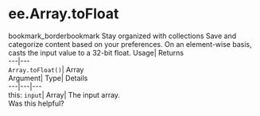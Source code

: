  
#  ee.Array.toFloat 
bookmark_borderbookmark Stay organized with collections  Save and categorize content based on your preferences.
On an element-wise basis, casts the input value to a 32-bit float. 
Usage| Returns  
---|---  
`Array.toFloat()`| Array  
Argument| Type| Details  
---|---|---  
this: `input`| Array| The input array.  
Was this helpful?
